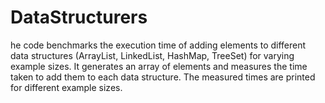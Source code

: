 # DataStructurers
he code benchmarks the execution time of adding elements to different data structures (ArrayList, LinkedList, HashMap, TreeSet) for varying example sizes. It generates an array of elements and measures the time taken to add them to each data structure. The measured times are printed for different example sizes. 
